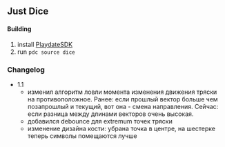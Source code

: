 ## Just Dice

#### Building
1. install [PlaydateSDK](https://play.date/dev/)
2. run `pdc source dice`

### Changelog
- 1.1
  - изменил алгоритм ловли момента изменения движения тряски на противоположное. Ранее: если прошлый вектор больше чем позапрошлый и текущий, вот она - смена направления. Сейчас: если разница между длинами векторов очень высокая.
  - добавился debounce для extremum точек тряски
  - изменение дизайна кости: убрана точка в центре, на шестерке теперь символы помещаются лучше